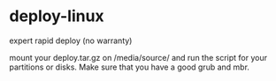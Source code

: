 # deploy-linux
expert rapid deploy (no warranty)

mount your deploy.tar.gz on /media/source/ and run the script for your partitions or disks.
Make sure that you have a good grub and mbr. 
